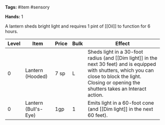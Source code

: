 **Tags:** #item #sensory 

**Hands:** 1

A lantern sheds bright light and requires 1 pint of [[Oil]] to function for 6 hours.

| **Level** | **Item**             | **Price** | Bulk | Effect                                                                                                                                                                                                   |
| --------- | -------------------- | --------- | ---- | -------------------------------------------------------------------------------------------------------------------------------------------------------------------------------------------------------- |
| 0         | Lantern (Hooded)     | 7 sp      | L    | Sheds light in a 30-foot radius (and [[Dim light]] in the next 30 feet) and is equipped with shutters, which you can close to block the light. Closing or opening the shutters takes an Interact action. |
| 0         | Lantern (Bull's-Eye) | 1gp       | 1    | Emits light in a 60-foot cone (and [[Dim light]] in the next 60 feet).                                                                                                                                   |
